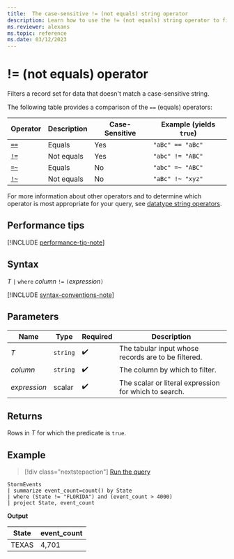 ```yaml
---
title:  The case-sensitive != (not equals) string operator
description: Learn how to use the != (not equals) string operator to filter records for data that doesn't match a case-sensitive string.
ms.reviewer: alexans
ms.topic: reference
ms.date: 03/12/2023
---
```

# != (not equals) operator

Filters a record set for data that doesn't match a case-sensitive string.

The following table provides a comparison of the `==` (equals) operators:

|Operator   |Description   |Case-Sensitive  |Example (yields `true`)  |
|-----------|--------------|----------------|-------------------------|
|[`==`](equals-cs-operator.md)|Equals |Yes|`"aBc" == "aBc"`|
|[`!=`](not-equals-cs-operator.md)|Not equals |Yes |`"abc" != "ABC"`|
|[`=~`](equals-operator.md) |Equals |No |`"abc" =~ "ABC"`|
|[`!~`](not-equals-operator.md) |Not equals |No |`"aBc" !~ "xyz"`|

For more information about other operators and to determine which operator is most appropriate for your query, see [datatype string operators](datatypes-string-operators.md).

## Performance tips

[!INCLUDE [performance-tip-note](../../includes/performance-tip-note.md)]

## Syntax

*T* `|` `where` *column* `!=` `(`*expression*`)`

[!INCLUDE [syntax-conventions-note](../../includes/syntax-conventions-note.md)]

## Parameters

| Name | Type | Required | Description |
|--|--|--|--|
| *T* | `string` |  :heavy_check_mark:| The tabular input whose records are to be filtered.|
| *column* | `string` |  :heavy_check_mark:| The column by which to filter.|
| *expression* | scalar |  :heavy_check_mark:| The scalar or literal expression for which to search.|

## Returns

Rows in *T* for which the predicate is `true`.

## Example

> [!div class="nextstepaction"]
> <a href="https://dataexplorer.azure.com/clusters/help/databases/Samples?query=H4sIAAAAAAAAAwsuyS/KdS1LzSsp5qpRKC7NzU0syqxKVUgFCcUn55fmldiCSQ1NhaRKheCSxJJUoMLyjNSiVAUNMFdB0VZByc3HP8jTxVFJUyExL0VBA0m7gp2CiYGBgSZQV0FRflZqcgnEFB1kOwDGtl9AhwAAAA==" target="_blank">Run the query</a>

```kusto
StormEvents
| summarize event_count=count() by State
| where (State != "FLORIDA") and (event_count > 4000)
| project State, event_count
```

**Output**

|State|event_count|
|-----|-----------|
|TEXAS|4,701|
